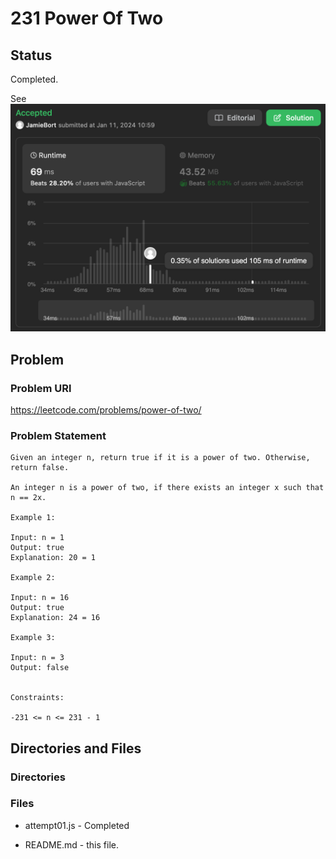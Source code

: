 # 231 Power Of Two

## Status

Completed.

See ![accepted](./accepted.png)

## Problem

### Problem URl

https://leetcode.com/problems/power-of-two/

### Problem Statement

```
Given an integer n, return true if it is a power of two. Otherwise, return false.

An integer n is a power of two, if there exists an integer x such that n == 2x.

Example 1:

Input: n = 1
Output: true
Explanation: 20 = 1

Example 2:

Input: n = 16
Output: true
Explanation: 24 = 16

Example 3:

Input: n = 3
Output: false


Constraints:

-231 <= n <= 231 - 1
```

## Directories and Files

### Directories

### Files

- attempt01.js - Completed

- README.md - this file.
